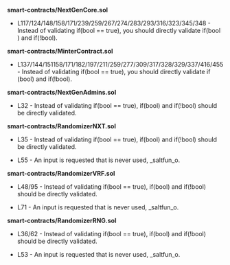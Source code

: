 **smart-contracts/NextGenCore.sol**
- L117/124/148/158/171/239/259/267/274/283/293/316/323/345/348 - Instead of validating if(bool == true), you should directly validate if(bool ) and if(!bool).


**smart-contracts/MinterContract.sol**
- L137/144/151158/171/182/197/211/259/277/309/317/328/329/337/416/455 - Instead of validating if(bool == true), you should directly validate if (bool) and if(!bool).


**smart-contracts/NextGenAdmins.sol**
- L32 - Instead of validating if(bool == true), if(bool) and if(!bool) should be directly validated.


**smart-contracts/RandomizerNXT.sol**
- L35 - Instead of validating if(bool == true), if(bool) and if(!bool) should be directly validated.

- L55 - An input is requested that is never used, _saltfun_o.


**smart-contracts/RandomizerVRF.sol**
- L48/95 - Instead of validating if(bool == true), if(bool) and if(!bool) should be directly validated.

- L71 - An input is requested that is never used, _saltfun_o.


**smart-contracts/RandomizerRNG.sol**
- L36/62 - Instead of validating if(bool == true), if(bool) and if(!bool) should be directly validated.

- L53 - An input is requested that is never used, _saltfun_o.
